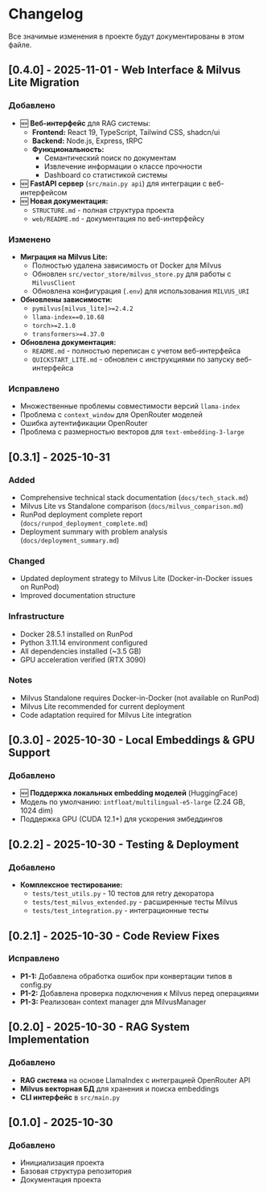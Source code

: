 # Changelog

Все значимые изменения в проекте будут документированы в этом файле.

## [0.4.0] - 2025-11-01 - Web Interface & Milvus Lite Migration

### Добавлено
- 🆕 **Веб-интерфейс** для RAG системы:
  - **Frontend:** React 19, TypeScript, Tailwind CSS, shadcn/ui
  - **Backend:** Node.js, Express, tRPC
  - **Функциональность:**
    - Семантический поиск по документам
    - Извлечение информации о классе прочности
    - Dashboard со статистикой системы
- 🆕 **FastAPI сервер** (`src/main.py api`) для интеграции с веб-интерфейсом
- 🆕 **Новая документация:**
  - `STRUCTURE.md` - полная структура проекта
  - `web/README.md` - документация по веб-интерфейсу

### Изменено
- **Миграция на Milvus Lite:**
  - Полностью удалена зависимость от Docker для Milvus
  - Обновлен `src/vector_store/milvus_store.py` для работы с `MilvusClient`
  - Обновлена конфигурация (`.env`) для использования `MILVUS_URI`
- **Обновлены зависимости:**
  - `pymilvus[milvus_lite]>=2.4.2`
  - `llama-index==0.10.68`
  - `torch>=2.1.0`
  - `transformers>=4.37.0`
- **Обновлена документация:**
  - `README.md` - полностью переписан с учетом веб-интерфейса
  - `QUICKSTART_LITE.md` - обновлен с инструкциями по запуску веб-интерфейса

### Исправлено
- Множественные проблемы совместимости версий `llama-index`
- Проблема с `context_window` для OpenRouter моделей
- Ошибка аутентификации OpenRouter
- Проблема с размерностью векторов для `text-embedding-3-large`

## [0.3.1] - 2025-10-31

### Added
- Comprehensive technical stack documentation (`docs/tech_stack.md`)
- Milvus Lite vs Standalone comparison (`docs/milvus_comparison.md`)
- RunPod deployment complete report (`docs/runpod_deployment_complete.md`)
- Deployment summary with problem analysis (`docs/deployment_summary.md`)

### Changed
- Updated deployment strategy to Milvus Lite (Docker-in-Docker issues on RunPod)
- Improved documentation structure

### Infrastructure
- Docker 28.5.1 installed on RunPod
- Python 3.11.14 environment configured
- All dependencies installed (~3.5 GB)
- GPU acceleration verified (RTX 3090)

### Notes
- Milvus Standalone requires Docker-in-Docker (not available on RunPod)
- Milvus Lite recommended for current deployment
- Code adaptation required for Milvus Lite integration

## [0.3.0] - 2025-10-30 - Local Embeddings & GPU Support

### Добавлено
- 🆕 **Поддержка локальных embedding моделей** (HuggingFace)
- Модель по умолчанию: `intfloat/multilingual-e5-large` (2.24 GB, 1024 dim)
- Поддержка GPU (CUDA 12.1+) для ускорения эмбеддингов

## [0.2.2] - 2025-10-30 - Testing & Deployment

### Добавлено
- **Комплексное тестирование:**
  - `tests/test_utils.py` - 10 тестов для retry декоратора
  - `tests/test_milvus_extended.py` - расширенные тесты Milvus
  - `tests/test_integration.py` - интеграционные тесты

## [0.2.1] - 2025-10-30 - Code Review Fixes

### Исправлено
- **P1-1:** Добавлена обработка ошибок при конвертации типов в config.py
- **P1-2:** Добавлена проверка подключения к Milvus перед операциями
- **P1-3:** Реализован context manager для MilvusManager

## [0.2.0] - 2025-10-30 - RAG System Implementation

### Добавлено
- **RAG система** на основе LlamaIndex с интеграцией OpenRouter API
- **Milvus векторная БД** для хранения и поиска embeddings
- **CLI интерфейс** в `src/main.py`

## [0.1.0] - 2025-10-30

### Добавлено
- Инициализация проекта
- Базовая структура репозитория
- Документация проекта
